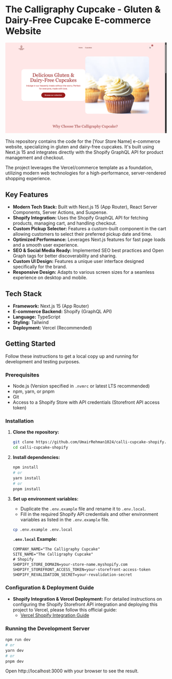 # The Calligraphy Cupcake - Gluten & Dairy-Free Cupcake E-commerce Website

![Screenshot of website](/public/the-calligraphy-cupcake.PNG)

This repository contains the code for the [Your Store Name] e-commerce website, specializing in gluten and dairy-free cupcakes. It's built using Next.js 15 and integrates directly with the Shopify GraphQL API for product management and checkout.

The project leverages the Vercel/commerce template as a foundation, utilizing modern web technologies for a high-performance, server-rendered shopping experience.

## Key Features

- **Modern Tech Stack:** Built with Next.js 15 (App Router), React Server Components, Server Actions, and Suspense.
- **Shopify Integration:** Uses the Shopify GraphQL API for fetching products, managing cart, and handling checkout.
- **Custom Pickup Selector:** Features a custom-built component in the cart allowing customers to select their preferred pickup date and time.
- **Optimized Performance:** Leverages Next.js features for fast page loads and a smooth user experience.
- **SEO & Social Media Ready:** Implemented SEO best practices and Open Graph tags for better discoverability and sharing.
- **Custom UI Design:** Features a unique user interface designed specifically for the brand.
- **Responsive Design:** Adapts to various screen sizes for a seamless experience on desktop and mobile.

## Tech Stack

- **Framework:** Next.js 15 (App Router)
- **E-commerce Backend:** Shopify (GraphQL API)
- **Language:** TypeScript
- **Styling:** Tailwind
- **Deployment:** Vercel (Recommended)

## Getting Started

Follow these instructions to get a local copy up and running for development and testing purposes.

### Prerequisites

- Node.js (Version specified in `.nvmrc` or latest LTS recommended)
- npm, yarn, or pnpm
- Git
- Access to a Shopify Store with API credentials (Storefront API access token)

### Installation

1.  **Clone the repository:**

    ```bash
    git clone https://github.com/UmairRehman1024/calli-cupcake-shopify.git
    cd calli-cupcake-shopify
    ```

2.  **Install dependencies:**

    ```bash
    npm install
    # or
    yarn install
    # or
    pnpm install
    ```

3.  **Set up environment variables:**

    - Duplicate the `.env.example` file and rename it to `.env.local`.
    - Fill in the required Shopify API credentials and other environment variables as listed in the `.env.example` file.

    ```bash
    cp .env.example .env.local
    ```

    **`.env.local` Example:**

    ```env
    COMPANY_NAME="The Calligraphy Cupcake"
    SITE_NAME="The Calligraphy Cupcake"
    # Shopify
    SHOPIFY_STORE_DOMAIN=your-store-name.myshopify.com
    SHOPIFY_STOREFRONT_ACCESS_TOKEN=your-storefront-access-token
    SHOPIFY_REVALIDATION_SECRET=your-revalidation-secret

    ```

### Configuration & Deployment Guide

- **Shopify Integration & Vercel Deployment:** For detailed instructions on configuring the Shopify Storefront API integration and deploying this project to Vercel, please follow this official guide:
  - [Vercel Shopify Integration Guide](https://vercel.com/docs/integrations/ecommerce/shopify)

### Running the Development Server

```bash
npm run dev
# or
yarn dev
# or
pnpm dev
```

Open http://localhost:3000 with your browser to see the result.

